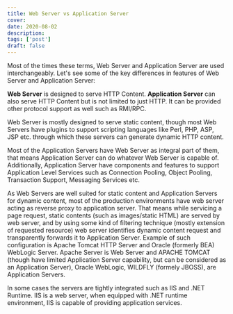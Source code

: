 ```yaml
---
title: Web Server vs Application Server
cover: 
date: 2020-08-02
description: 
tags: ['post']
draft: false
---
```


Most of the times these terms, Web Server and Application Server are used interchangeably. Let's see some of the key differences in features of Web Server and Application Server:

**Web Server** is designed to serve HTTP Content. **Application Server** can also serve HTTP Content but is not limited to just HTTP. It can be provided other protocol support as well such as RMI/RPC.

Web Server is mostly designed to serve static content, though most Web Servers have plugins to support scripting languages like Perl, PHP, ASP, JSP etc. through which these servers can generate dynamic HTTP content.

Most of the Application Servers have Web Server as integral part of them, that means Application Server can do whatever Web Server is capable of. Additionally, Application Server have components and features to support Application Level Services such as Connection Pooling, Object Pooling, Transaction Support, Messaging Services etc.

As Web Servers are well suited for static content and Application Servers for dynamic content, most of the production environments have web server acting as reverse proxy to application server. That means while servicing a page request, static contents (such as images/static HTML) are served by web server, and by using some kind of filtering technique (mostly extension of requested resource) web server identifies dynamic content request and transparently forwards it to Application Server.
Example of such configuration is Apache Tomcat HTTP Server and Oracle (formerly BEA) WebLogic Server. Apache Server is Web Server and APACHE TOMCAT (though have limited Application Server capability, but can be considered as an Application Server), Oracle WebLogic, WILDFLY (formely JBOSS), are Application Servers.

In some cases the servers are tightly integrated such as IIS and .NET Runtime. IIS is a web server, when equipped with .NET runtime environment, IIS is capable of providing application services.
